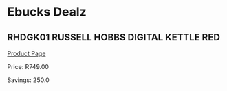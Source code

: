
# Ebucks Dealz
## RHDGK01 RUSSELL HOBBS DIGITAL KETTLE RED
[Product Page](https://www.ebucks.com/web/shop/productSelected.do?prodId=1084020314&catId=704985963)

Price: R749.00

Savings: 250.0


	
